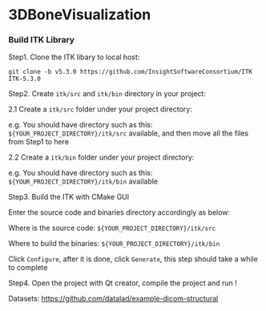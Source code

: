 # 3DBoneVisualization

### Build ITK Library

Step1. Clone the ITK libary to local host:

`git clone -b v5.3.0 https://github.com/InsightSoftwareConsortium/ITK ITK-5.3.0`

Step2. Create `itk/src` and `itk/bin` directory in your project:

2.1 Create a `itk/src` folder under your project directory:

e.g. You should have directory such as this: `${YOUR_PROJECT_DIRECTORY}/itk/src` available, and then move all the files from Step1 to here

2.2 Create a `itk/bin` folder under your project directory:

e.g. You should have directory such as this: `${YOUR_PROJECT_DIRECTORY}/itk/bin` available

Step3. Build the ITK with CMake GUI

Enter the source code and binaries directory accordingly as below:

Where is the source code: `${YOUR_PROJECT_DIRECTORY}/itk/src`

Where to build the binaries: `${YOUR_PROJECT_DIRECTORY}/itk/bin`

Click `Configure`, after it is done, click `Generate`, this step should take a while to complete

Step4. Open the project with Qt creator, compile the project and run !

Datasets:
https://github.com/datalad/example-dicom-structural
